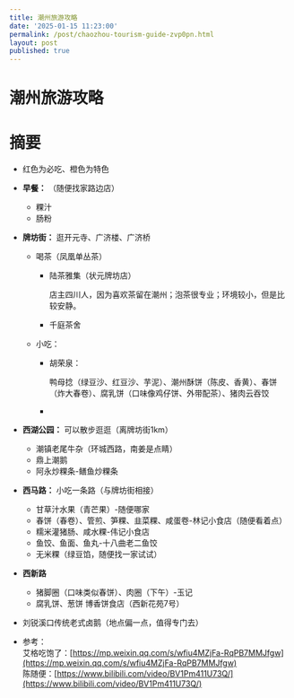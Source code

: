 ```yaml
---
title: 潮州旅游攻略
date: '2025-01-15 11:23:00'
permalink: /post/chaozhou-tourism-guide-zvp0pn.html
layout: post
published: true
---
```


# 潮州旅游攻略

# 摘要

* <span data-type="text" style="color: var(--b3-font-color13);">红色</span>为必吃、<span data-type="text" style="color: var(--b3-font-color5);">橙色</span>为特色
* **早餐：** （随便找家路边店）

  * 粿汁
  * 肠粉
* **牌坊街：** 逛开元寺、广济楼、广济桥

  * 喝茶（凤凰单丛茶）

    * <span data-type="text" style="color: var(--b3-font-color13);">陆茶雅集（状元牌坊店）</span>

      店主四川人，因为喜欢茶留在潮州；泡茶很专业；环境较小，但是比较安静。
    * 千庭茶舍
  * 小吃：

    * <span data-type="text" style="color: var(--b3-font-color13);">胡荣泉：</span>

      <span data-type="text" style="color: var(--b3-font-color13);">鸭母捻（绿豆沙、红豆沙、芋泥）、潮州酥饼（陈皮、香黄）</span>、<span data-type="text" style="color: var(--b3-font-color5);">春饼（炸大春卷）、腐乳饼（口味像鸡仔饼、外带配茶）、</span>猪肉云吞饺
    * ‍
* **西湖公园：** 可以散步逛逛（离牌坊街1km）

  * <span data-type="text" style="color: var(--b3-font-color13);">潮镇老尾牛杂</span>（环城西路，南姜是点睛）
  * <span data-type="text" style="color: var(--b3-font-color13);">鼎上潮鹅</span>
  * 阿永炒粿条-鳝鱼炒粿条
* **西马路：** 小吃一条路​（与牌坊街相接）

  * <span data-type="text" style="color: var(--b3-font-color13);">甘草汁水果（青芒果）</span>-随便哪家
  * <span data-type="text" style="color: var(--b3-font-color13);">春饼（春卷）</span>、<span data-type="text" style="color: var(--b3-font-color5);">管煎、笋粿、韭菜粿、咸蛋卷</span>-林记小食店（随便看着点）
  * <span data-type="text" style="color: var(--b3-font-color5);">糯米灌猪肠、咸水粿</span>-伟记小食店
  * <span data-type="text" style="color: var(--b3-font-color5);">鱼饺、鱼面、鱼丸</span>-十八曲老二鱼饺
  * 无米粿（绿豆馅，随便找一家试试）
* **西新路**

  * 猪脚圈（口味类似春饼）、肉圈（下午）-玉记
  * 腐乳饼、葱饼 博香饼食店（西新花苑7号）
* <span data-type="text" style="color: var(--b3-font-color13);">刘锐溪口传统老式卤鹅</span>（地点偏一点，值得专门去）
* 参考：  
  艾格吃饱了：[https://mp.weixin.qq.com/s/wfiu4MZjFa-RqPB7MMJfgw](https://mp.weixin.qq.com/s/wfiu4MZjFa-RqPB7MMJfgw)  
  陈随便：[https://www.bilibili.com/video/BV1Pm411U73Q/](https://www.bilibili.com/video/BV1Pm411U73Q/)
